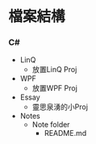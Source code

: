 
# 檔案結構

### C#
* LinQ
  - 放置LinQ Proj
* WPF
  - 放置WPF Proj
* Essay
  - 靈思泉湧的小Proj
* Notes
  - Note folder
    - README.md
